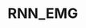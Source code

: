# RNN_EMG

<p align="center"
<img src="https://github.com/jamesheald/RNN_EMG/blob/main/RNN_EMG.png" width="1524.6" height="688.8">
<!--<img src="https://github.com/jamesheald/RNN_EMG/blob/main/RNN_EMG.png" width="633.5000" height="361.0000">-->
</p>
